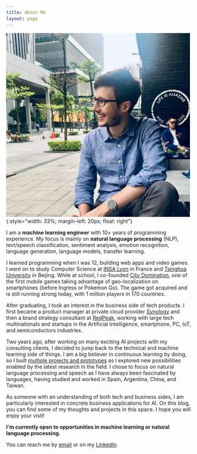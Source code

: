 ```yaml
---
title: About Me
layout: page
---
```


![Me](/assets/images/me.jpg){:style="width: 33%; margin-left: 20px; float: right"}

I am a **machine learning engineer** with 10+ years of programming experience. My focus is mainly on **natural language processing** (NLP), text/speech classification, sentiment analysis, emotion recognition, language generation, language models, transfer learning.

I learned programming when I was 12, building web apps and video games. I went on to study Computer Science at [INSA Lyon](https://www.insa-lyon.fr) in France and [Tsinghua University](https://www.tsinghua.edu.cn/en/) in Beijing. While at school, I co-founded [City Domination](https://www.citydomination.games), one of the first mobile games taking advantage of geo-localization on smartphones (before Ingress or Pokemon Go). The game got acquired and is still running strong today, with 1 million players in 170 countries.

After graduating, I took an interest in the business side of tech products. I first became a product manager at private cloud provider [Synology](https://www.synology.com) and then a brand strategy consultant at [RedPeak](https://www.red-peak.com), working with large tech multinationals and startups in the Artificial Intelligence, smartphone, PC, IoT, and semiconductors industries.

Two years ago, after working on many exciting AI projects with my consulting clients, I decided to jump back to the technical and machine learning side of things. I am a big believer in continuous learning by doing, so I built [multiple projects and prototypes](/projects.html) as I explored new possibilities enabled by the latest research in the field. I chose to focus on natural language processing and speech as I have always been fascinated by languages, having studied and worked in Spain, Argentina, China, and Taiwan.

As someone with an understanding of both tech and business sides, I am particularly interested in concrete business applications for AI. On this blog, you can find some of my thoughts and projects in this space. I hope you will enjoy your visit!

**I'm currently open to opportunities in machine learning or natural language processing.**

You can reach me by [email](mailto:{{site.email}}) or on my [LinkedIn](https://www.linkedin.com/in/jonathan-boigne/).